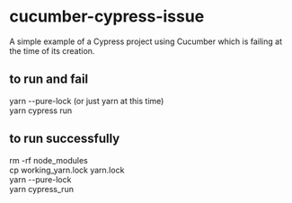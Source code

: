 # cucumber-cypress-issue
A simple example of a Cypress project using Cucumber which is failing at the time of its creation.

## to run and fail
yarn --pure-lock (or just yarn at this time)\
yarn cypress run

## to run successfully
rm -rf node_modules\
cp working_yarn.lock yarn.lock\
yarn --pure-lock\
yarn cypress_run
